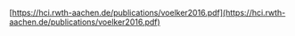[https://hci.rwth-aachen.de/publications/voelker2016.pdf](https://hci.rwth-aachen.de/publications/voelker2016.pdf)
